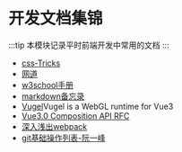 # 开发文档集锦
:::tip
本模块记录平时前端开发中常用的文档
:::
* [css-Tricks](https://css-tricks.com/)
* [网道](https://wangdoc.com/)
* [w3school手册](https://www.w3schools.com/)
* [markdown备忘录](https://segmentfault.com/markdown)
* [Vugel](https://vugel.planning.nl/)Vugel is a WebGL runtime for Vue3
* [Vue3.0 Composition API RFC](https://composition-api.vuejs.org/#summary)
* [深入浅出webpack](https://www.pixijs.com/)
* [git基础操作列表-阮一峰](https://www.ruanyifeng.com/blog/2015/12/git-cheat-sheet.html)
